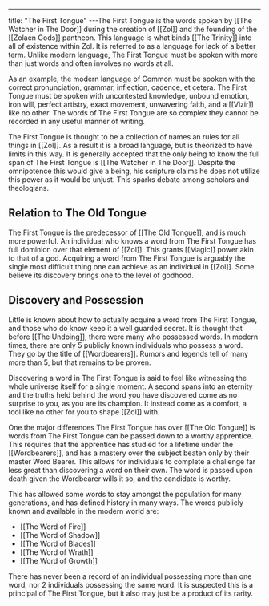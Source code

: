 ---
title: "The First Tongue"
---The First Tongue is the words spoken by [[The Watcher in The Door]] during the creation of [[Zol]] and the founding of the [[Zolaen Gods]] pantheon. This language is what binds [[The Trinity]] into all of existence within Zol. It is referred to as a language for lack of a better term. Unlike modern language, The First Tongue must be spoken with more than just words and often involves no words at all.

As an example, the modern language of Common must be spoken with the correct pronunciation, grammar, inflection, cadence, et cetera. The First Tongue must be spoken with uncontested knowledge, unbound emotion, iron will, perfect artistry, exact movement, unwavering faith, and a [[Vizir]] like no other. The words of The First Tongue are so complex they cannot be recorded in any useful manner of writing.

The First Tongue is thought to be a collection of names an rules for all things in [[Zol]]. As a result it is a broad language, but is theorized to have limits in this way. It is generally accepted that the only being to know the full span of The First Tongue is [[The Watcher in The Door]]. Despite the omnipotence this would give a being, his scripture claims he does not utilize this power as it would be unjust. This sparks debate among scholars and theologians.

## Relation to The Old Tongue
The First Tongue is the predecessor of [[The Old Tongue]], and is much more powerful. An individual who knows a word from The First Tongue has full dominion over that element of [[Zol]]. This grants [[Magic]] power akin to that of a god. Acquiring a word from The First Tongue is arguably the single most difficult thing one can achieve as an individual in [[Zol]]. Some believe its discovery brings one to the level of godhood.

## Discovery and Possession
Little is known about how to actually acquire a word from The First Tongue, and those who do know keep it a well guarded secret. It is thought that before [[The Undoing]], there were many who possessed words. In modern times, there are only 5 publicly known individuals who possess a word. They go by the title of [[Wordbearers]]. Rumors and legends tell of many more than 5, but that remains to be proven.

Discovering a word in The First Tongue is said to feel like witnessing the whole universe itself for a single moment. A second spans into an eternity and the truths held behind the word you have discovered come as no surprise to you, as you are its champion. It instead come as a comfort, a tool like no other for you to shape [[Zol]] with.

One the major differences The First Tongue has over [[The Old Tongue]] is words from The First Tongue can be passed down to a worthy apprentice. This requires that the apprentice has studied for a lifetime under the [[Wordbearers]], and has a mastery over the subject beaten only by their master Word Bearer. This allows for individuals to complete a challenge far less great than discovering a word on their own. The word is passed upon death given the Wordbearer wills it so, and the candidate is worthy.

This has allowed some words to stay amongst the population for many generations, and has defined history in many ways. The words publicly known and available in the modern world are:
- [[The Word of Fire]]
- [[The Word of Shadow]]
- [[The Word of Blades]]
- [[The Word of Wrath]]
- [[The Word of Growth]]

There has never been a record of an individual possessing more than one word, nor 2 individuals possessing the same word. It is suspected this is a principal of The First Tongue, but it also may just be a product of its rarity.